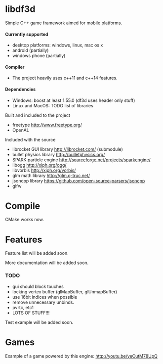 libdf3d
=======
Simple C++ game framework aimed for mobile platforms.

#### Currently supported
* desktop platforms: windows, linux, mac os x
* android (partially)
* windows phone (partially)

#### Compiler
* The project heavily uses c++11 and c++14 features.

#### Dependencies
* Windows: boost at least 1.55.0 (df3d uses header only stuff)
* Linux and MacOS: TODO list of libraries

Built and included to the project
* freetype http://www.freetype.org/
* OpenAL

Included with the source
* librocket GUI library http://librocket.com/ (submodule)
* bullet physics library http://bulletphysics.org/
* SPARK particle engine http://sourceforge.net/projects/sparkengine/
* libogg http://xiph.org/ogg/
* libvorbis http://xiph.org/vorbis/
* glm math library http://glm.g-truc.net/
* jsoncpp library https://github.com/open-source-parsers/jsoncpp
* glfw

Compile
=======

CMake works now.

Features
========
Feature list will be added soon.

More documentation will be added soon.

### TODO

* gui should block touches
* locking vertex buffer (glMapBuffer, glUnmapBuffer)
* use 16bit indices when possible
* remove unnecessary unbinds.
* pvrtc, etc1
* LOTS OF STUFF!!!

Test example will be added soon.

Games
========

Example of a game powered by this engine:
http://youtu.be/yeCutM78UpQ
